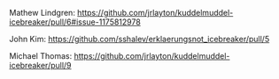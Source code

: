 
Mathew Lindgren: https://github.com/jrlayton/kuddelmuddel-icebreaker/pull/6#issue-1175812978

John Kim: https://github.com/sshalev/erklaerungsnot_icebreaker/pull/5

Michael Thomas: https://github.com/jrlayton/kuddelmuddel-icebreaker/pull/9
